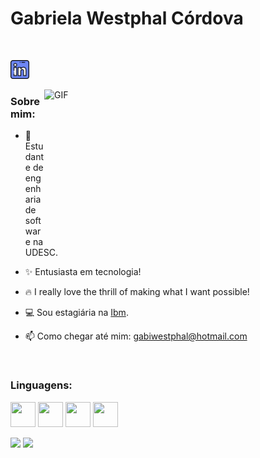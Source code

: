 <h1 align="left">Gabriela Westphal Córdova</h1>
  </br>
  
  
  <p align="left">
<a href="https://www.linkedin.com/in/gabriela-westphal/" target="_blank"><img height="30" src="https://raw.githubusercontent.com/AbhishekMaira10/AbhishekMaira10/master/linkedin.png?raw=true"></a>&nbsp;&nbsp;&nbsp;&nbsp;&nbsp;
</p>


<img align="right" height="250px" width="450px" alt="GIF" src="https://super.abril.com.br/wp-content/uploads/2016/09/super_imggato_digitando_0.gif" />
<p align="center">
</p>


### Sobre mim:

* 🧠 Estudante de engenharia de software na UDESC.

* ✨ Entusiasta em tecnologia!

* 🔥 I really love the thrill of making what I want possible!

* 💻 Sou estagiária na [Ibm](https://www.ibm.com/br-pt).

* 📫 Como chegar até mim: gabiwestphal@hotmail.com
 
 <br>

### Linguagens:
<img src="https://cdn.jsdelivr.net/gh/devicons/devicon/icons/java/java-original.svg" width="40" height="40"/> <img
src="https://cdn.jsdelivr.net/gh/devicons/devicon/icons/oracle/oracle-original.svg"  width="40" height="40" /> <img                                     src="https://cdn.jsdelivr.net/gh/devicons/devicon/icons/csharp/csharp-original.svg" width="40" height="40" /> <img src="https://cdn.jsdelivr.net/gh/devicons/devicon/icons/spring/spring-original-wordmark.svg" width="40" height="40" />

<p align="left">
<img height="50%" width="auto" src ="https://github-readme-stats.vercel.app/api?username=gabiiwestphal&show_icons=true&count_private=true&theme=darcula&hide_border=true&hide=issues,contribs&bg_color=00000000"/>
<img height="50%" width="auto" src ="https://github-readme-stats.vercel.app/api/top-langs/?username=gabiiwestphal&layout=compact&hide_border=true&theme=darcula&bg_color=00000000&langs_count=6&hide=jupyter%20notebook,tex,css,php&exclude_repo=Pacman-AI">
<br>
   
